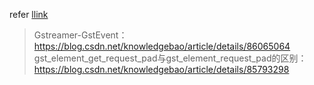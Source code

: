 refer [llink](https://blog.csdn.net/knowledgebao/article/details/84621238)
>Gstreamer-GstEvent：https://blog.csdn.net/knowledgebao/article/details/86065064
>gst_element_get_request_pad与gst_element_request_pad的区别：https://blog.csdn.net/knowledgebao/article/details/85793298
